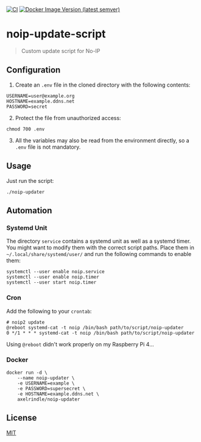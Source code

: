 [![CI](https://github.com/axelrindle/noip-update-script/actions/workflows/ci.yml/badge.svg)](https://github.com/axelrindle/noip-update-script/actions/workflows/ci.yml)
[![Docker Image Version (latest semver)](https://img.shields.io/docker/v/axelrindle/noip-updater?logo=docker)](https://hub.docker.com/r/axelrindle/noip-updater)

# noip-update-script

> Custom update script for No-IP

## Configuration

1. Create an `.env` file in the cloned directory with the following contents:

```properties
USERNAME=user@example.org
HOSTNAME=example.ddns.net
PASSWORD=secret
```

2. Protect the file from unauthorized access:

```shell
chmod 700 .env
```

3. All the variables may also be read from the environment directly, so a `.env` file is not mandatory.

## Usage

Just run the script:

```shell
./noip-updater
```

## Automation

### Systemd Unit

The directory `service` contains a systemd unit as well as a systemd timer.
You might want to modify them with the correct script paths.
Place them in `~/.local/share/systemd/user/` and run the following commands to enable them:

```shell
systemctl --user enable noip.service
systemctl --user enable noip.timer
systemctl --user start noip.timer
```

### Cron

Add the following to your `crontab`:

```
# noip2 update
@reboot systemd-cat -t noip /bin/bash path/to/script/noip-updater
0 */1 * * * systemd-cat -t noip /bin/bash path/to/script/noip-updater
```

Using `@reboot` didn't work properly on my Raspberry Pi 4...

### Docker

```shell
docker run -d \
    --name noip-updater \
    -e USERNAME=example \
    -e PASSWORD=supersecret \
    -e HOSTNAME=example.ddns.net \
    axelrindle/noip-updater
```

## License

[MIT](LICENSE)
